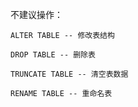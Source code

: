 不建议操作：

`ALTER TABLE -- 修改表结构`

`DROP TABLE -- 删除表`

`TRUNCATE TABLE -- 清空表数据`

`RENAME TABLE -- 重命名表`
